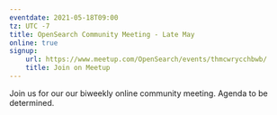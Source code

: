 ```yaml
---
eventdate: 2021-05-18T09:00
tz: UTC -7
title: OpenSearch Community Meeting - Late May
online: true
signup:
    url: https://www.meetup.com/OpenSearch/events/thmcwrycchbwb/
    title: Join on Meetup
---
```


Join us for our our biweekly online community meeting. Agenda to be determined.